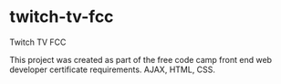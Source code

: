 # twitch-tv-fcc
Twitch TV FCC

This project was created as part of the free code camp front end web developer certificate requirements. AJAX, HTML, CSS.
